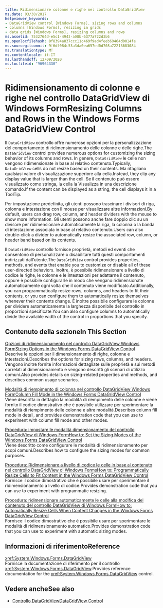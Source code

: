 ```yaml
---
title: Ridimensionare colonne e righe nel controllo DataGridView
ms.date: 03/30/2017
helpviewer_keywords:
- DataGridView control [Windows Forms], sizing rows and columns
- columns [Windows Forms], resizing in grids
- data grids [Windows Forms], resizing columns and rows
ms.assetid: 7532764d-e5c1-4943-a08b-6377a722d3b6
ms.openlocfilehash: 8f8394a837ccc11c469f9ad4feeb60464d0014fe
ms.sourcegitcommit: 9f6df084c53a3da0ea657ed0d708a72213683084
ms.translationtype: MT
ms.contentlocale: it-IT
ms.lasthandoff: 12/09/2020
ms.locfileid: "96964330"
---
```

# <a name="resizing-columns-and-rows-in-the-windows-forms-datagridview-control"></a><span data-ttu-id="01eb2-102">Ridimensionamento di colonne e righe nel controllo DataGridView di Windows Form</span><span class="sxs-lookup"><span data-stu-id="01eb2-102">Resizing Columns and Rows in the Windows Forms DataGridView Control</span></span>
<span data-ttu-id="01eb2-103">Il `DataGridView` controllo offre numerose opzioni per la personalizzazione del comportamento di ridimensionamento delle colonne e delle righe.</span><span class="sxs-lookup"><span data-stu-id="01eb2-103">The `DataGridView` control provides numerous options for customizing the sizing behavior of its columns and rows.</span></span> <span data-ttu-id="01eb2-104">In genere, `DataGridView` le celle non vengono ridimensionate in base al relativo contenuto.</span><span class="sxs-lookup"><span data-stu-id="01eb2-104">Typically, `DataGridView` cells do not resize based on their contents.</span></span> <span data-ttu-id="01eb2-105">Ma ritagliano qualsiasi valore di visualizzazione superiore alla cella.</span><span class="sxs-lookup"><span data-stu-id="01eb2-105">Instead, they clip any display value that is larger than the cell.</span></span> <span data-ttu-id="01eb2-106">Se il contenuto può essere visualizzato come stringa, la cella la Visualizza in una descrizione comando.</span><span class="sxs-lookup"><span data-stu-id="01eb2-106">If the content can be displayed as a string, the cell displays it in a ToolTip.</span></span>  
  
 <span data-ttu-id="01eb2-107">Per impostazione predefinita, gli utenti possono trascinare i divisori di riga, colonna e intestazione con il mouse per visualizzare altre informazioni.</span><span class="sxs-lookup"><span data-stu-id="01eb2-107">By default, users can drag row, column, and header dividers with the mouse to show more information.</span></span> <span data-ttu-id="01eb2-108">Gli utenti possono anche fare doppio clic su un divisore per ridimensionare automaticamente la riga, la colonna o la banda di intestazione associata in base al relativo contenuto.</span><span class="sxs-lookup"><span data-stu-id="01eb2-108">Users can also double-click a divider to automatically resize the associated row, column, or header band based on its contents.</span></span>  
  
 <span data-ttu-id="01eb2-109">Il `DataGridView` controllo fornisce proprietà, metodi ed eventi che consentono di personalizzare o disabilitare tutti questi comportamenti indirizzati dall'utente.</span><span class="sxs-lookup"><span data-stu-id="01eb2-109">The `DataGridView` control provides properties, methods, and events that enable you to customize or disable all of these user-directed behaviors.</span></span> <span data-ttu-id="01eb2-110">Inoltre, è possibile ridimensionare a livello di codice le righe, le colonne e le intestazioni per adattarne il contenuto, oppure è possibile configurarle in modo che vengano ridimensionate automaticamente ogni volta che il contenuto viene modificato.</span><span class="sxs-lookup"><span data-stu-id="01eb2-110">Additionally, you can programmatically resize rows, columns, and headers to fit their contents, or you can configure them to automatically resize themselves whenever their contents change.</span></span> <span data-ttu-id="01eb2-111">È inoltre possibile configurare le colonne per dividere automaticamente la larghezza disponibile del controllo in proporzioni specificate.</span><span class="sxs-lookup"><span data-stu-id="01eb2-111">You can also configure columns to automatically divide the available width of the control in proportions that you specify.</span></span>  
  
## <a name="in-this-section"></a><span data-ttu-id="01eb2-112">Contenuto della sezione</span><span class="sxs-lookup"><span data-stu-id="01eb2-112">In This Section</span></span>  
 [<span data-ttu-id="01eb2-113">Opzioni di ridimensionamento nel controllo DataGridView Windows Form</span><span class="sxs-lookup"><span data-stu-id="01eb2-113">Sizing Options in the Windows Forms DataGridView Control</span></span>](sizing-options-in-the-windows-forms-datagridview-control.md)  
 <span data-ttu-id="01eb2-114">Descrive le opzioni per il dimensionamento di righe, colonne e intestazioni.</span><span class="sxs-lookup"><span data-stu-id="01eb2-114">Describes the options for sizing rows, columns, and headers.</span></span> <span data-ttu-id="01eb2-115">Vengono inoltre fornite informazioni dettagliate sulle proprietà e sui metodi correlati al dimensionamento e vengono descritti gli scenari di utilizzo comuni.</span><span class="sxs-lookup"><span data-stu-id="01eb2-115">Also provides details on sizing-related properties and methods, and describes common usage scenarios.</span></span>  
  
 [<span data-ttu-id="01eb2-116">Modalità di riempimento di colonna nel controllo DataGridView Windows Form</span><span class="sxs-lookup"><span data-stu-id="01eb2-116">Column Fill Mode in the Windows Forms DataGridView Control</span></span>](column-fill-mode-in-the-windows-forms-datagridview-control.md)  
 <span data-ttu-id="01eb2-117">Viene descritta in dettaglio la modalità di riempimento delle colonne e viene fornito il codice dimostrativo che è possibile utilizzare per sperimentare la modalità di riempimento delle colonne e altre modalità.</span><span class="sxs-lookup"><span data-stu-id="01eb2-117">Describes column fill mode in detail, and provides demonstration code that you can use to experiment with column fill mode and other modes.</span></span>  
  
 [<span data-ttu-id="01eb2-118">Procedura: impostare le modalità dimensionamento del controllo DataGridView di Windows Form</span><span class="sxs-lookup"><span data-stu-id="01eb2-118">How to: Set the Sizing Modes of the Windows Forms DataGridView Control</span></span>](how-to-set-the-sizing-modes-of-the-windows-forms-datagridview-control.md)  
 <span data-ttu-id="01eb2-119">Viene descritto come configurare le modalità di ridimensionamento per scopi comuni.</span><span class="sxs-lookup"><span data-stu-id="01eb2-119">Describes how to configure the sizing modes for common purposes.</span></span>  
  
 [<span data-ttu-id="01eb2-120">Procedura: Ridimensionare a livello di codice le celle in base al contenuto nel controllo DataGridView di Windows Forms</span><span class="sxs-lookup"><span data-stu-id="01eb2-120">How to: Programmatically Resize Cells to Fit Content in the Windows Forms DataGridView Control</span></span>](programmatically-resize-cells-to-fit-content-in-the-datagrid.md)  
 <span data-ttu-id="01eb2-121">Fornisce il codice dimostrativo che è possibile usare per sperimentare il ridimensionamento a livello di codice.</span><span class="sxs-lookup"><span data-stu-id="01eb2-121">Provides demonstration code that you can use to experiment with programmatic resizing.</span></span>  
  
 [<span data-ttu-id="01eb2-122">Procedura: ridimensionare automaticamente le celle alla modifica del contenuto del controllo DataGridView di Windows Form</span><span class="sxs-lookup"><span data-stu-id="01eb2-122">How to: Automatically Resize Cells When Content Changes in the Windows Forms DataGridView Control</span></span>](automatically-resize-cells-when-content-changes-in-the-datagrid.md)  
 <span data-ttu-id="01eb2-123">Fornisce il codice dimostrativo che è possibile usare per sperimentare le modalità di ridimensionamento automatico.</span><span class="sxs-lookup"><span data-stu-id="01eb2-123">Provides demonstration code that you can use to experiment with automatic sizing modes.</span></span>  
  
## <a name="reference"></a><span data-ttu-id="01eb2-124">Informazioni di riferimento</span><span class="sxs-lookup"><span data-stu-id="01eb2-124">Reference</span></span>  
 <xref:System.Windows.Forms.DataGridView>  
 <span data-ttu-id="01eb2-125">Fornisce la documentazione di riferimento per il controllo <xref:System.Windows.Forms.DataGridView>.</span><span class="sxs-lookup"><span data-stu-id="01eb2-125">Provides reference documentation for the <xref:System.Windows.Forms.DataGridView> control.</span></span>  
  
## <a name="see-also"></a><span data-ttu-id="01eb2-126">Vedere anche</span><span class="sxs-lookup"><span data-stu-id="01eb2-126">See also</span></span>

- [<span data-ttu-id="01eb2-127">Controllo DataGridView</span><span class="sxs-lookup"><span data-stu-id="01eb2-127">DataGridView Control</span></span>](datagridview-control-windows-forms.md)
